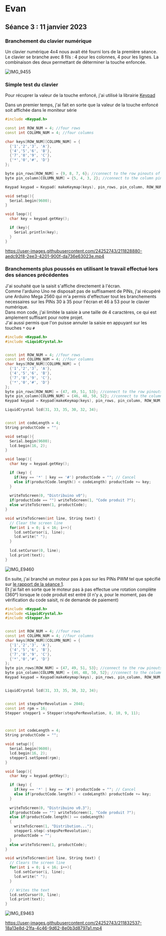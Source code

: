 # Evan

## Séance 3 : 11 janvier 2023

### Branchement du clavier numérique

Un clavier numérique 4x4 nous avait été fourni lors de la première séance.  
Le clavier se branche avec 8 fils : 4 pour les colonnes, 4 pour les lignes. 
La combinaison des deux permettant de déterminer la touche enfoncée.

![IMG_9455](https://user-images.githubusercontent.com/24252743/211827163-4bb717a3-f87d-4973-9166-762b094d6374.jpg)

### Simple test du clavier

Pour récuprer la valeur de la touche enfoncé, j'ai utilisé la librairie [Keypad](https://playground.arduino.cc/Code/Keypad/)

Dans un premier temps, j'ai fait en sorte que la valeur de la touche enfoncé soit affichée dans le moniteur série

```cpp
#include <Keypad.h>

const int ROW_NUM = 4; //four rows
const int COLUMN_NUM = 4; //four columns

char keys[ROW_NUM][COLUMN_NUM] = {
  {'1','2','3', 'A'},
  {'4','5','6', 'B'},
  {'7','8','9', 'C'},
  {'*','0','#', 'D'}
};

byte pin_rows[ROW_NUM] = {9, 8, 7, 6}; //connect to the row pinouts of the keypad
byte pin_column[COLUMN_NUM] = {5, 4, 3, 2}; //connect to the column pinouts of the keypad

Keypad keypad = Keypad( makeKeymap(keys), pin_rows, pin_column, ROW_NUM, COLUMN_NUM );

void setup(){
  Serial.begin(9600);
}

void loop(){
  char key = keypad.getKey();

  if (key){
    Serial.println(key);
  }
}
```

https://user-images.githubusercontent.com/24252743/211828880-aedc92f8-2ee3-4201-900f-da736e63023e.mp4


### Branchements plus poussés en utilisant le travail effectué lors des séances précédentes

J'ai souhaité que la saisit s'affiche directement à l'écran.  
Comme l'arduino Uno ne disposait pas de suffisament de PINs, j'ai récupéré une Arduino Mega 2560 qui m'a permis d'effectuer tout les branchements necessaires sur les PINs 30 à 35 pour l'écran et 46 à 53 pour le clavier numérique.  
Dans mon code, j'ai limitée la saisie à une taille de 4 caractères, ce qui est amplement suffisant pour notre projet.  
J'ai aussi permis que l'on puisse annuler la saisie en appuyant sur les touches `*` ou `#`

```cpp
#include <Keypad.h>
#include <LiquidCrystal.h>


const int ROW_NUM = 4; //four rows
const int COLUMN_NUM = 4; //four columns
char keys[ROW_NUM][COLUMN_NUM] = {
  {'1','2','3', 'A'},
  {'4','5','6', 'B'},
  {'7','8','9', 'C'},
  {'*','0','#', 'D'}
};
byte pin_rows[ROW_NUM] = {47, 49, 51, 53}; //connect to the row pinouts of the keypad
byte pin_column[COLUMN_NUM] = {46, 48, 50, 52}; //connect to the column pinouts of the keypad
Keypad keypad = Keypad(makeKeymap(keys), pin_rows, pin_column, ROW_NUM, COLUMN_NUM);

LiquidCrystal lcd(31, 33, 35, 30, 32, 34);


const int codeLength = 4;
String productCode = "";

void setup(){
  Serial.begin(9600);
  lcd.begin(16, 2);
}

void loop(){
  char key = keypad.getKey();

  if (key) {
    if(key == '*' | key == '#') productCode = ""; // Cancel
    else if(productCode.length() < codeLength) productCode += key;
  }
  
  writeToScreen(0, "Distribuino v0");
  if(productCode == "") writeToScreen(1, "Code produit ?");
  else writeToScreen(1, productCode);
}

void writeToScreen(int line, String text) {
  // Clear the screen line
  for(int i = 0; i < 16; i++){
    lcd.setCursor(i, line);
    lcd.write(" ");
  }
    
  lcd.setCursor(0, line);
  lcd.print(text);
}
```

![IMG_E9460](https://user-images.githubusercontent.com/24252743/211829593-24fa673d-84f6-402d-a8dd-75a28b4bf058.jpg)


En suite, j'ai branché un moteur pas à pas sur les PINs PWM tel que spécifié sur [le rapport de la séance 1](seance1-evan.md).  
Et j'ai fait en sorte que le moteur pas à pas effectue une rotation complète (360°) lorsque le code produit est entré (il n'y a, pour le moment, pas de vérification du code saisit, ni de demande de paiement)

```cpp
#include <Keypad.h>
#include <LiquidCrystal.h>
#include <Stepper.h>


const int ROW_NUM = 4; //four rows
const int COLUMN_NUM = 4; //four columns
char keys[ROW_NUM][COLUMN_NUM] = {
  {'1','2','3', 'A'},
  {'4','5','6', 'B'},
  {'7','8','9', 'C'},
  {'*','0','#', 'D'}
};
byte pin_rows[ROW_NUM] = {47, 49, 51, 53}; //connect to the row pinouts of the keypad
byte pin_column[COLUMN_NUM] = {46, 48, 50, 52}; //connect to the column pinouts of the keypad
Keypad keypad = Keypad(makeKeymap(keys), pin_rows, pin_column, ROW_NUM, COLUMN_NUM);


LiquidCrystal lcd(31, 33, 35, 30, 32, 34);


const int stepsPerRevolution = 2048;
const int rpm = 16;
Stepper stepper1 = Stepper(stepsPerRevolution, 8, 10, 9, 11);



const int codeLength = 4;
String productCode = "";

void setup(){
  Serial.begin(9600);
  lcd.begin(16, 2);
  stepper1.setSpeed(rpm);
}

void loop(){
  char key = keypad.getKey();

  if (key) {
    if(key == '*' | key == '#') productCode = ""; // Cancel
    else if(productCode.length() < codeLength) productCode += key;
  }
  
  writeToScreen(0, "Distribuino v0.3");
  if(productCode == "") writeToScreen(1, "Code produit ?");
  else if(productCode.length() == codeLength) 
  {
    writeToScreen(1, "Distribution...");
    stepper1.step(-stepsPerRevolution);
    productCode = "";
  }
  else writeToScreen(1, productCode);
}

void writeToScreen(int line, String text) {
  // Clears the screen line
  for(int i = 0; i < 16; i++){
    lcd.setCursor(i, line);
    lcd.write(" ");
  }

  // Writes the text
  lcd.setCursor(0, line);
  lcd.print(text);
}
```

![IMG_E9463](https://user-images.githubusercontent.com/24252743/211833150-fbe2c2fa-bd2f-41a4-bace-bef7a3c3b208.jpg)

https://user-images.githubusercontent.com/24252743/211832537-18a13e8d-21fa-4c46-9d62-8e0b3d8797a1.mp4
